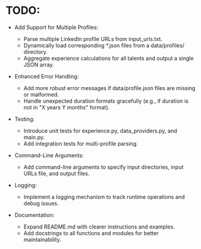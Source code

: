 # TODO:

* Add Support for Multiple Profiles:
    - Parse multiple LinkedIn profile URLs from input_urls.txt.
    - Dynamically load corresponding *.json files from a data/profiles/ directory.
    - Aggregate experience calculations for all talents and output a single JSON array.

* Enhanced Error Handling:
    - Add more robust error messages if data/profile.json files are missing or malformed.
    - Handle unexpected duration formats gracefully (e.g., if duration is not in "X years Y months" format).

* Testing:
    - Introduce unit tests for experience.py, data_providers.py, and main.py.
    - Add integration tests for multi-profile parsing.

* Command-Line Arguments:
    - Add command-line arguments to specify input directories, input URLs file, and output files.

* Logging:
    - Implement a logging mechanism to track runtime operations and debug issues.

* Documentation:
    - Expand README.md with clearer instructions and examples.
    - Add docstrings to all functions and modules for better maintainability.